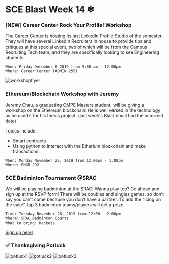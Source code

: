 # SCE Blast Week 14 ❄

### [NEW] Career Center Rock Your Profile! Workshop

The Career Center is hosting its last LinkedIn Profile Studio of the semester. They will have several LinkedIn Recruiters in house to provide tips and critiques at this special event, two of which will be from the Campus Recruiting Tech team, and they are specifically looking to see Engineering students.

```
When: Friday December 6 2019 from 9:00 am - 12:00pm
Where: Career Center (ADMIN 255)
```
![workshopflyer](images/linkedin-min.jpg)


### Ethereum/Blockchain Workshop with Jeremy

Jeremy Chau, a graduating CMPE Masters student, will be giving a workshop on the Ethereum blockchain! He is well versed in the technology as he used it for his thesis project. (last week's Blast email had the incorrect date)

Topics include:
- Smart contracts
- Using python to interact with the Etherium blockchain and make transactions

```
When: Monday November 25, 2019 from 12:00pm - 1:00pm 
Where: ENGR 292
```


### SCE Badminton Tournament @SRAC

We will be playing badminton at the SRAC! Wanna play too? Go ahead and sign up at the RSVP form! There will be doubles and singles games, so don’t say you can’t come because you don’t have a partner. To add the “icing on the cake”, top 3 badminton teams/players will get a prize. 

```
Time: Tuesday November 26, 2019 from 12:00 - 2:00pm
Where: SRAC Badminton Courts
What to bring: Rackets
``` 
[Sign up here!](https://forms.gle/cawJDgfJ5xqjirRV6)

### ✅ Thanksgiving Potluck
![potluck1](images/IMG_7301-min.JPG)
![potluck2](images/IMG_2436-min.JPG)
![potluck3](images/IMG_0565-min.jpg)

